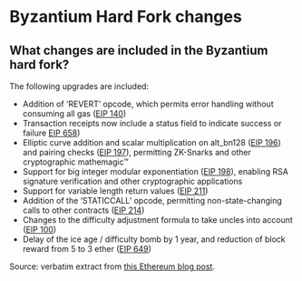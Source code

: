 # Byzantium Hard Fork changes

## What changes are included in the Byzantium hard fork?

The following upgrades are included:

-   Addition of ‘REVERT’ opcode, which permits error handling without consuming all gas (<a href="https://github.com/ethereum/EIPs/pull/206">EIP 140</a>)
-   Transaction receipts now include a status field to indicate success or failure <a href="https://github.com/ethereum/EIPs/pull/658">EIP 658</a>)
-   Elliptic curve addition and scalar multiplication on alt_bn128 (<a href="https://github.com/ethereum/EIPs/pull/213">EIP 196</a>) and pairing checks (<a href="https://github.com/ethereum/EIPs/pull/212">EIP 197</a>), permitting ZK-Snarks and other cryptographic mathemagic™
-   Support for big integer modular exponentiation (<a href="https://github.com/ethereum/EIPs/pull/198">EIP 198</a>), enabling RSA signature verification and other cryptographic applications
-   Support for variable length return values (<a href="https://github.com/ethereum/EIPs/pull/211">EIP 211</a>)
-   Addition of the ‘STATICCALL’ opcode, permitting non-state-changing calls to other contracts (<a href="https://github.com/ethereum/EIPs/pull/214">EIP 214</a>)
-   Changes to the difficulty adjustment formula to take uncles into account (<a href="https://github.com/ethereum/EIPs/issues/100">EIP 100</a>)
-   Delay of the ice age / difficulty bomb by 1 year, and reduction of block reward from 5 to 3 ether (<a href="https://github.com/ethereum/EIPs/pull/669">EIP 649</a>)

Source: verbatim extract from [this Ethereum blog post](https://web.archive.org/web/20180104055521/https://blog.ethereum.org/2017/10/12/byzantium-hf-announcement/).
